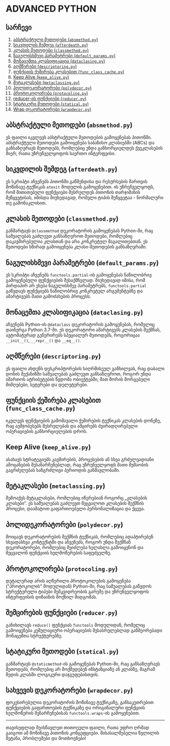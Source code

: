 # ADVANCED PYTHON

## სარჩევი

1. [აბსტრაქტული მეთოდები (`absmethod.py`)](#abstract-methods-absmethodpy)
2. [სიკვდილის შემდეგ (`afterdeath.py`)](#after-death-afterdeathpy)
3. [კლასის მეთოდები (`classmethod.py`)](#class-methods-classmethodpy)
4. [ნაგულისხმევი პარამეტრები (`default_params.py`)](#default-parameters-default_paramspy)
5. [მონაცემთა კლასიფიკაცია (`dataclasing.py`)](#dataclassing-dataclasingpy)
6. [აღმწერები (`descriptoring.py`)](#descriptors-descriptoringpy)
7. [ფუნქციის ქეშირება კლასებით (`func_class_cache.py`)](#function-caching-with-classes-func_class_cachepy)
8. [Keep Alive (`keep_alive.py`)](#keep-alive-keep_alivepy)
9. [მეტაკლასები (`metaclassing.py`)](#metaclasses-metaclassingpy)
10. [პოლიდეკორატორები (`polydecor.py`)](#poly-decorators-polydecorpy)
11. [პროტოკოლირება (`protocoling.py`)](#protocoling-protocolingpy)
12. [reducer-ის ფუნქციები (`reducer.py`)](#reducer-functions-reducerpy)
13. [სტატიკური მეთოდები (`statical.py`)](#static-methods-staticalpy)
14. [Wrap დეკორატორები (`wrapdecor.py`)](#wrap-decorators-wrapdecorpy)

## აბსტრაქტული მეთოდები (`absmethod.py`)

ეს ფაილი იკვლევს აბსტრაქტული მეთოდების გამოყენებას პითონში. აბსტრაქტული მეთოდები გამოიყენება საბაზისო კლასიებში (ABCs) და განსაზღვრავს მეთოდებს, რომლებიც უნდა განხორციელდეს ქვეკლასების მიერ, რათა უზრუნველყოფოს საერთო ინტერფეისი.

## სიკვდილის შემდეგ (`afterdeath.py`)

ეს სკრიპტი აჩვენებს პითონში გაწმენდისა და რესურსების მართვის მოწინავე ტექნიკას `atexit` მოდულის გამოყენებით. ის უზრუნველყოფს, რომ მითითებული ფუნქციები შესრულდეს პითონის თარჯიმანის შეწყვეტისას, იმისდა მიუხედავად, რომელი ტიპის შეწყვეტაა - ნორმალური თუ გამონაკლისით.

## კლასის მეთოდები (`classmethod.py`)

განმარტავს `@classmethod` დეკორატორის გამოყენებას Python-ში, რაც საშუალებას გაძლევთ განსაზღვროთ მეთოდები, რომლებიც დაკავშირებულია კლასთან და არა კონკრეტულ მაგალითებთან. ეს მეთოდები ხშირად გამოიყენება კლასი-მეთოდების განსაზღვრაში.

## ნაგულისხმევი პარამეტრები (`default_params.py`)

ეს სკრიპტი აჩვენებს `functools.partial`-ის გამოყენებას ნაწილობრივ გამოყენებული ფუნქციების შესაქმნელად. მიუხედავად იმისა, რომ პირდაპირ არ ეხება ნაგულისხმევ პარამეტრებს, `functools.partial` გაწვდავს ფუნქციებს ნაწილობრივ კონკრეტულ არგუმენტებზე და ამარტივებს მათი გამოძახების პროცესს.

## მონაცემთა კლასიფიკაცია (`dataclasing.py`)

აჩვენებს Python-ის `@dataclass` დეკორატორის გამოყენებას, რომელიც დაინერგა Python 3.7-ში. ეს დეკორატორი ამარტივებს კლასების შექმნას, ავტომატურად გენერირებს სპეციალურ მეთოდებს, როგორიცაა `__init__()`, `__repr__()` და `__eq__()`.

## აღმწერები (`descriptoring.py`)

ეს ფაილი ახდენს დესკრიპტორების სიღრმისეულ განხილვას, რაც დაბალი დონის მექანიზმი საშუალებას გაძლევთ განსაზღვროთ, როგორ უნდა იმართოს ატრიბუტების წვდომა ობიექტებში, მათ შორის მორგებული მიმღებები, სეტერები და დელეტერები.

## ფუნქციის ქეშირება კლასებით (`func_class_cache.py`)

იკვლევს ფუნქციების გამომავალი ქეშირების ტექნიკას კლასების დონეზე, რაც აუმჯობესებს შესრულებას და ამცირებს ძვირადღირებული ოპერაციების განხორციელების დროს.

## Keep Alive (`keep_alive.py`)

ასახავს სტრატეგიებს კავშირების, პროცესების ან სხვა გრძელვადიანი ამოცანების შესანარჩუნებლად, რაც უზრუნველყოფს მათი მუშაობის გაგრძელებას ხანგრძლივი პერიოდის განმავლობაში.

## მეტაკლასები (`metaclassing.py`)

შემოაქვს მეტაკლასები, რომლებიც იწერებიან როგორც „კლასების კლასები“. ეს საშუალებას გაძლევთ შეცვალოთ კლასების შექმნის პროცესი, დაამატოთ გაფართოებული პერსონალიზაცია და ქცევა.

## პოლიდეკორატორები (`polydecor.py`)

მოიცავს დეკორატორების შექმნის ტექნიკას, რომლებიც ადაპტირებენ სხვადასხვა კონტექსტში და აჩვენებს, როგორ უნდა შექმნან დეკორატორები, რომლებიც შეიძლება ხელახლა გამოიყენონ და შეცვალონ ფუნქციის ხელმოწერების საფუძველზე.

## პროტოკოლირება (`protocoling.py`)

დეტალურად არის აღწერილი პროტოკოლების გამოყენება ("პროტოკოლის" მოდულიდან) Python-ში, რაც საშუალებას გაწვდოს სტრუქტურული ტიპები მემკვიდრეობის გარეშე და უზრუნველყოფოს ინტერფეისის დიზაინის მოქნილ მიდგომას.

## შემცირების ფუნქციები (`reducer.py`)

განიხილავს `reduce()` ფუნქციას `functools` მოდულიდან, რომელიც გამოიყენება კუმულაციური ოპერაციების შესასრულებლად განმეორებადი მონაცემთა სტრუქტურებზე.

## სტატიკური მეთოდები (`statical.py`)

განმარტავს `@staticmethod`-ის გამოყენებას Python-ში, რაც განსაზღვრავს მეთოდებს, რომლებიც არ მოქმედებენ ინსტანციაზე ან კლასზე, მაგრამ შედის კლასში ლოგიკური დაჯგუფებისთვის.

## სახვევის დეკორატორები (`wrapdecor.py`)

ფოკუსირებულია დეკორატორის მოწინავე ტექნიკაზე, განსაკუთრებით ფუნქციების გაფართოების ტექნიკაზე და ორიგინალური ფუნქციის ხელმოწერის შენარჩუნებისას `functools.wraps`-ის გამოყენებით.

---

თავისუფლად შეისწავლეთ თითოეული ფაილი, რათა უფრო ღრმად გაიგოთ ამ მოწინავე პითონის კონცეფციები. მისასალმებელია წვლილის შეტანა, პრობლემები და მოთხოვნები!
